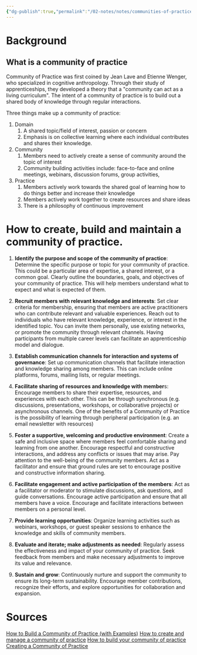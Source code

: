 ```yaml
---
{"dg-publish":true,"permalink":"/02-notes/notes/communities-of-practice/","tags":["Note"],"created":"2024-01-07T19:33:13.000-04:00","updated":"2024-05-02T15:04:49.293-03:00"}
---
```


# Background
## What is a community of practice

Community of Practice was first coined by Jean Lave and Etienne Wenger, who specialized in cognitive anthropology. Through their study of apprenticeships, they developed a theory that a "community can act as a living curriculum". The intent of a community of practice is to build out a shared body of knowledge through regular interactions. 

Three things make up a community of practice:
1. Domain
	1. A shared topic/field of interest, passion or concern
	2. Emphasis is on collective learning where each individual contributes and shares their knowledge. 
2. Community
	1. Members need to actively create a sense of community around the topic of interest 
	2. Community building activities include: face-to-face and online meetings, webinars, discussion forums, group activities, 
3. Practice
	1. Members actively work towards the shared goal of learning how to do things better and increase their knowledge
	2. Members actively work together to create resources and share ideas
	3. There is a philosophy of continuous improvement

# How to create, build and maintain a community of practice. 

1. **Identify the purpose and scope of the community of practice**: Determine the specific purpose or topic for your community of practice. This could be a particular area of expertise, a shared interest, or a common goal. Clearly outline the boundaries, goals, and objectives of your community of practice. This will help members understand what to expect and what is expected of them.

2. **Recruit members with relevant knowledge and interests**: Set clear criteria for membership, ensuring that members are active practitioners who can contribute relevant and valuable experiences. Reach out to individuals who have relevant knowledge, experience, or interest in the identified topic. You can invite them personally, use existing networks, or promote the community through relevant channels. Having participants from multiple career levels can facilitate an apprenticeship model and dialogue. 

3. **Establish communication channels for interaction and systems of governance**: Set up communication channels that facilitate interaction and knowledge sharing among members. This can include online platforms, forums, mailing lists, or regular meetings.

4. **Facilitate sharing of resources and knowledge with member**s: Encourage members to share their expertise, resources, and experiences with each other. This can be through synchronous (e.g. discussions, presentations, workshops, or collaborative projects) or asynchronous channels. One of the benefits of a Community of Practice is the possibility of learning through peripheral participation (e.g. an email newsletter with resources)

5. **Foster a supportive, welcoming and productive environment**: Create a safe and inclusive space where members feel comfortable sharing and learning from one another. Encourage respectful and constructive interactions, and address any conflicts or issues that may arise. Pay attention to the well-being of the community members. Act as a facilitator and ensure that ground rules are set to encourage positive and constructive information sharing. 

6. **Facilitate engagement and active participation of the members**: Act as a facilitator or moderator to stimulate discussions, ask questions, and guide conversations. Encourage active participation and ensure that all members have a voice.  Encourage and facilitate interactions between members on a personal level. 

7. **Provide learning opportunities**: Organize learning activities such as webinars, workshops, or guest speaker sessions to enhance the knowledge and skills of community members. 

8. **Evaluate and iterate; make adjustments as needed**: Regularly assess the effectiveness and impact of your community of practice. Seek feedback from members and make necessary adjustments to improve its value and relevance.

9. **Sustain and grow**: Continuously nurture and support the community to ensure its long-term sustainability. Encourage member contributions, recognize their efforts, and explore opportunities for collaboration and expansion.

# Sources
[How to Build a Community of Practice (with Examples)]([https://www.thinkific.com/blog/build-a-community-of-practice/](https://www.thinkific.com/blog/build-a-community-of-practice/))
[How to create and manage a community of practice](https://thesocialchangeagency.org/blog/how-to-create-and-manage-a-community-of-practice-or-peer-network/)
[How to build your community of practice]([https://www.braintraffic.com/insights/how-to-build-your-community-of-practice](https://www.braintraffic.com/insights/how-to-build-your-community-of-practice))
[Creating a Community of Practice]([https://cop.stanford.edu/create-cop](https://cop.stanford.edu/create-cop))
